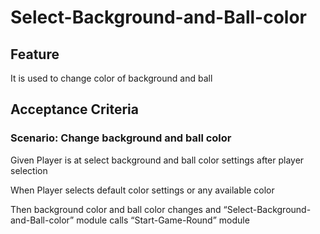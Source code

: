 # Select-Background-and-Ball-color

## Feature

It is used to change color of background and ball

## Acceptance Criteria

### Scenario: Change background and ball color

Given Player is at select background and
ball color settings after player selection

When Player selects default color settings
or any available color

Then background color and ball color changes
and “Select-Background-and-Ball-color” module calls
“Start-Game-Round” module
